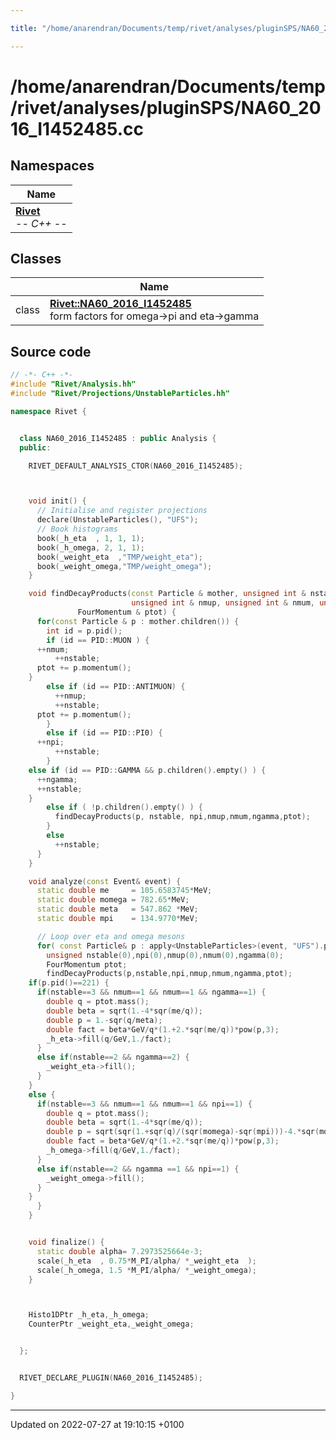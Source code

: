 ```yaml
---

title: "/home/anarendran/Documents/temp/rivet/analyses/pluginSPS/NA60_2016_I1452485.cc"

---
```


# /home/anarendran/Documents/temp/rivet/analyses/pluginSPS/NA60_2016_I1452485.cc



## Namespaces

| Name           |
| -------------- |
| **[Rivet](http://example.org/namespaces/namespacerivet/)** <br>-*- C++ -*-  |

## Classes

|                | Name           |
| -------------- | -------------- |
| class | **[Rivet::NA60_2016_I1452485](http://example.org/classes/classrivet_1_1na60__2016__i1452485/)** <br>form factors for omega->pi and eta->gamma  |




## Source code

```cpp
// -*- C++ -*-
#include "Rivet/Analysis.hh"
#include "Rivet/Projections/UnstableParticles.hh"

namespace Rivet {


  class NA60_2016_I1452485 : public Analysis {
  public:

    RIVET_DEFAULT_ANALYSIS_CTOR(NA60_2016_I1452485);



    void init() {
      // Initialise and register projections
      declare(UnstableParticles(), "UFS");
      // Book histograms
      book(_h_eta  , 1, 1, 1);
      book(_h_omega, 2, 1, 1);
      book(_weight_eta  ,"TMP/weight_eta");
      book(_weight_omega,"TMP/weight_omega");
    }

    void findDecayProducts(const Particle & mother, unsigned int & nstable, unsigned int & npi, 
                           unsigned int & nmup, unsigned int & nmum, unsigned int & ngamma,
               FourMomentum & ptot) {
      for(const Particle & p : mother.children()) {
        int id = p.pid();
        if (id == PID::MUON ) {
      ++nmum;
          ++nstable;
      ptot += p.momentum();
    }
        else if (id == PID::ANTIMUON) {
          ++nmup;
          ++nstable;
      ptot += p.momentum();
        }
        else if (id == PID::PI0) {
      ++npi;
          ++nstable;
        }
    else if (id == PID::GAMMA && p.children().empty() ) {
      ++ngamma;
      ++nstable;
    }
        else if ( !p.children().empty() ) {
          findDecayProducts(p, nstable, npi,nmup,nmum,ngamma,ptot);
        }
        else
          ++nstable;
      }
    }

    void analyze(const Event& event) {
      static double me     = 105.6583745*MeV;
      static double momega = 782.65*MeV;
      static double meta   = 547.862 *MeV;
      static double mpi    = 134.9770*MeV;

      // Loop over eta and omega mesons
      for( const Particle& p : apply<UnstableParticles>(event, "UFS").particles(Cuts::pid==223 or Cuts::pid==221)) {
        unsigned nstable(0),npi(0),nmup(0),nmum(0),ngamma(0);
        FourMomentum ptot;
        findDecayProducts(p,nstable,npi,nmup,nmum,ngamma,ptot);
    if(p.pid()==221) {
      if(nstable==3 && nmum==1 && nmum==1 && ngamma==1) {
        double q = ptot.mass();
        double beta = sqrt(1.-4*sqr(me/q));
        double p = 1.-sqr(q/meta);
        double fact = beta*GeV/q*(1.+2.*sqr(me/q))*pow(p,3);
        _h_eta->fill(q/GeV,1./fact);
      }
      else if(nstable==2 && ngamma==2) {
        _weight_eta->fill();
      }
    }
    else {
      if(nstable==3 && nmum==1 && nmum==1 && npi==1) {
        double q = ptot.mass();
        double beta = sqrt(1.-4*sqr(me/q));
        double p = sqrt(sqr(1.+sqr(q)/(sqr(momega)-sqr(mpi)))-4.*sqr(momega*q/(sqr(momega)-sqr(mpi))));
        double fact = beta*GeV/q*(1.+2.*sqr(me/q))*pow(p,3);
        _h_omega->fill(q/GeV,1./fact);
      }
      else if(nstable==2 && ngamma ==1 && npi==1) {
        _weight_omega->fill();
      }
    }
      }
    }


    void finalize() {
      static double alpha= 7.2973525664e-3;
      scale(_h_eta  , 0.75*M_PI/alpha/ *_weight_eta  );
      scale(_h_omega, 1.5 *M_PI/alpha/ *_weight_omega);
    }



    Histo1DPtr _h_eta,_h_omega;
    CounterPtr _weight_eta,_weight_omega;


  };


  RIVET_DECLARE_PLUGIN(NA60_2016_I1452485);

}
```


-------------------------------

Updated on 2022-07-27 at 19:10:15 +0100
